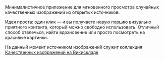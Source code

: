 
Минималистичное приложение для мгновенного просмотра случайных качественных изображений из открытых источников.

Идея проста: один клик — и вы получаете новую порцию визуально приятного контента, который можно свободно использовать. Отличный способ отвлечься, найти вдохновение или просто посмотреть на красивые картинки.

На данный момент источником изображений служит коллекция [Качественных изображений на Викискладе](https://commons.wikimedia.org/wiki/Commons:Quality_images).
